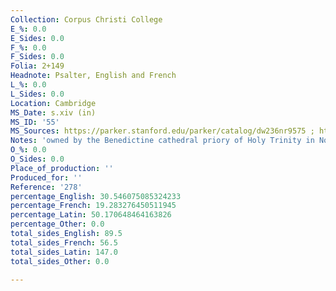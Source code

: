 ```yaml
---
Collection: Corpus Christi College
E_%: 0.0
E_Sides: 0.0
F_%: 0.0
F_Sides: 0.0
Folia: 2+149
Headnote: Psalter, English and French
L_%: 0.0
L_Sides: 0.0
Location: Cambridge
MS_Date: s.xiv (in)
MS_ID: '55'
MS_Sources: https://parker.stanford.edu/parker/catalog/dw236nr9575 ; http://mlgb3.bodleian.ox.ac.uk/mlgb/book/4121/
Notes: 'owned by the Benedictine cathedral priory of Holy Trinity in Norwich, Norfolk. '
O_%: 0.0
O_Sides: 0.0
Place_of_production: ''
Produced_for: ''
Reference: '278'
percentage_English: 30.546075085324233
percentage_French: 19.283276450511945
percentage_Latin: 50.170648464163826
percentage_Other: 0.0
total_sides_English: 89.5
total_sides_French: 56.5
total_sides_Latin: 147.0
total_sides_Other: 0.0

---
```

